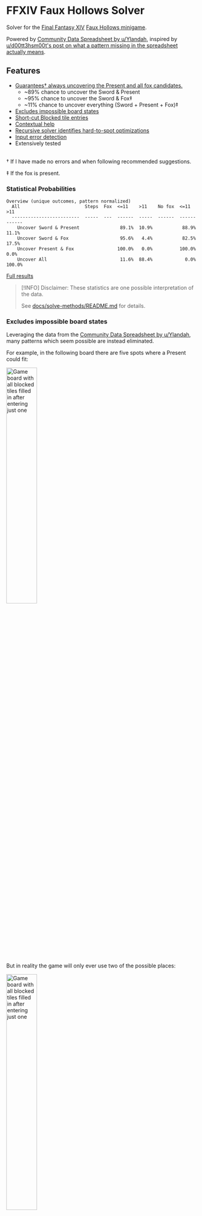 # FFXIV Faux Hollows Solver

Solver for the [Final Fantasy XIV](https://www.finalfantasyxiv.com/) [Faux Hollows minigame](https://ffxiv.consolegameswiki.com/wiki/Faux_Hollows).

Powered by [Community Data Spreadsheet by u/Ylandah](https://docs.google.com/spreadsheets/d/1mUyCzlzDmdXMwaSTUgWXtEA45oJNn-iB4_bVM43zf58/edit?gid=49331949#gid=49331949"), inspired by [u/d00tt3hsm00t's post on what a pattern missing in the spreadsheet actually means](https://www.reddit.com/r/ffxiv/comments/16wl1e7/comment/kev50wv/).

## Features

- [Guarantees† always uncovering the Present and all fox candidates.](#statistical-probabilities)
  - ~89% chance to uncover the Sword & Present
  - ~95% chance to uncover the Sword & Fox‡
  - ~11% chance to uncover everything (Sword + Present + Fox)‡
- [Excludes impossible board states](#excludes-impossible-board-states)
- [Short-cut Blocked tile entries](#short-cut-blocked-tile-entries)
- [Contextual help](#contextual-help)
- [Recursive solver identifies hard-to-spot optimizations](#recursive-solver-identifies-hard-to-spot-optimizations)
- [Input error detection](#input-error-detection)
- Extensively tested

<br>
† If I have made no errors and when following recommended suggestions.

‡ If the fox is present.

### Statistical Probabilities

```
Overview (unique outcomes, pattern normalized)
  All                        Steps  Fox  <=11    >11    No fox  <=11    >11
  -------------------------  -----  ---  ------  -----  ------  ------  ------
    Uncover Sword & Present               89.1%  10.9%           88.9%   11.1%
    Uncover Sword & Fox                   95.6%   4.4%           82.5%   17.5%
    Uncover Present & Fox                100.0%   0.0%          100.0%    0.0%
    Uncover All                           11.6%  88.4%            0.0%  100.0%
```

[Full results](./docs/solve-methods/result-logs/community-data-recursive-fast.txt)

> [!INFO]
> Disclaimer: These statistics are one possible interpretation of the data.
>
> See [docs/solve-methods/README.md](./docs/solve-methods/README.md) for details.

### Excludes impossible board states

Leveraging the data from the [Community Data Spreadsheet by u/Ylandah](https://docs.google.com/spreadsheets/d/1mUyCzlzDmdXMwaSTUgWXtEA45oJNn-iB4_bVM43zf58/edit?gid=49331949#gid=49331949"), many patterns which seem possible are instead eliminated.

For example, in the following board there are five spots where a Present could fit:

<img alt="Game board with all blocked tiles filled in after entering just one" src="./docs/assets/README_md/impossible-board-states.png" width="40%"/>

But in reality the game will only ever use two of the possible places:

<img alt="Game board with all blocked tiles filled in after entering just one" src="./docs/assets/README_md/impossible-board-states-2.png" width="40%"/>

In this example, this is the difference from having a 2/5 chance of being able to uncover the Sword + Gift box to being guaranteed the Sword + Gift box.

### Short-cut Blocked tile entries

Only one to three blocked tiles need to be entered to uniquely identify a board pattern, the rest will be automatically filled in. Here's an optimal case with just one blocked tile identifying the C↑ board pattern:

<img alt="Empty game board with the tile picker open" src="./docs/assets/README_md/smart-fill-blocked-1.png" width="40%"/>
->
<img alt="Game board with all blocked tiles filled in after entering just one" src="./docs/assets/README_md/smart-fill-blocked-2.png" width="40%"/>

### Contextual help

Contextual help will be displayed based on what has been entered into the board:

<img alt="Contextual help at the bottom of board" src="./docs/assets/README_md/contextual-help-1.png" width="40%"/>

In addition to the summary help, detailed help is available by clicking or tapping the active help entries to expand them:
<img alt="Contextual help at the bottom of board" src="./docs/assets/README_md/contextual-help-2.png" width="40%"/>

### Recursive solver identifies hard-to-spot optimizations

Consider this board:

<img alt="Board example (sorry, I don't think it's really useful to describe this in detail)" src="./docs/assets/README_md/edge-case-1.png" width="40%"/>

Looking at the [Community Data Spreadsheet by u/Ylandah](https://docs.google.com/spreadsheets/d/1mUyCzlzDmdXMwaSTUgWXtEA45oJNn-iB4_bVM43zf58/edit?gid=49331949#gid=49331949") (this is C↑), we can see there are four possible Present locations:
<img alt="Community data spreadsheet information for the board example above" src="./docs/assets/README_md/edge-case-2.png" />

There are also three tiles where two Presents overlap:

<img alt="Three tiles where two Presents overlap" src="./docs/assets/README_md/edge-case-3.png" width="40%"/>

But the solver is only suggesting two of these tiles, why?

First, let's consider the tile the solver is not suggesting.

There are three outcomes:

1. The present from the 2nd pattern in the picture is there
1. The present from the 3rd pattern in the picture is there
1. The tile is empty

In the first two cases, we are done (the board is solved). In the third case, there is now a 50/50 for any of the tiles (we will either find a present or find an empty tile; in either case we know the actual board pattern).

Now let's consider one of the solver suggested tiles.

There are still three outcomes:

1. The present from the 2nd pattern in the picture is there
1. The present from the 4th pattern in the picture is there
1. The tile is empty

In the first two cases, we are done like before. In the third case though, it is no longer a 50/50 because one of the fox locations for 1st pattern overlaps with the present in the 3rd pattern; by picking that square there is now the (rare) chance we find a fox and, even if we don't, if it is the 1st pattern we have still crossed off a possible fox location "for free".

This difference matters because we subtracted one from the maximum number of moves for Sword + Fox, which previously needed a maximum of 12 moves to uncover the Sword and all fox candidates<sup>[[1]](#footnote-1)</sup>.

### Input error detection

Input which does not match any possible pattern is automatically detected and an error is displayed, preventing trying to solve an impossible board:

<img alt="Game board with blocked tiles in an impossible pattern, shown an error" src="./docs/assets/README_md/error-detection.png" width="500"/>

## Local Development

See [DEVELOPMENT.md](./DEVELOPMENT.md)

# Footnotes

## Footnote 1

To see why, let's consider the worst case with the tile the solver wasn't suggesting:

1. Found Sword
2. Empty (the tile the solver wasn't suggesting)
3. Empty (the 4th pattern in the picture)

We now know we have the 1st pattern, are 3 moves in and need:

- 5 more moves to fill in the Sword,
- 4 more moves to fill in the Present, and
- 4 more moves to check all Fox locations.

In terms of strategies that's:

- Sword + Present -> 3 + 5 + 4 -> 12 (!)
- Sword + Fox -> 3 + 5 + 4 -> 12 (!)
- Present + Fox -> 3 + 4 + 4 -> 11

In comparison:

1. Found Sword
2. Empty (one of the tiles suggested by the solver)
3. Empty (the tile where the fox and present of the two remaining patterns overlap)

We now know we have the 1st pattern, are 3 moves in and need:

- 5 more moves to fill in the Sword,
- 4 more moves to fill in the Present, and
- just 3 more moves to check all Fox locations.

In terms of strategies that's:

- Sword + Present -> 3 + 5 + 4 -> 12 (!)
- Sword + Fox -> 3 + 5 + 3 -> 11
- Present + Fox -> 3 + 4 + 3 -> 10
